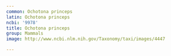 ```yaml
---
common: Ochotona princeps
latin: Ochotona princeps
ncbi: '9978'
title: Ochotona princeps
group: Mammals
image: http://www.ncbi.nlm.nih.gov/Taxonomy/taxi/images/4447

---
```

